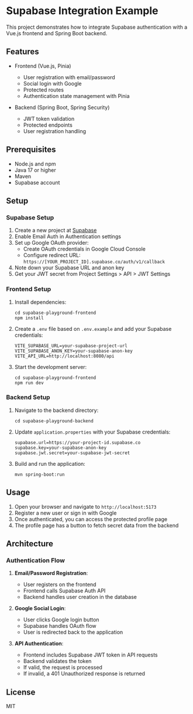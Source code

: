 # Supabase Integration Example

This project demonstrates how to integrate Supabase authentication with a Vue.js frontend and Spring Boot backend.

## Features

- Frontend (Vue.js, Pinia)
  - User registration with email/password
  - Social login with Google
  - Protected routes
  - Authentication state management with Pinia

- Backend (Spring Boot, Spring Security)
  - JWT token validation
  - Protected endpoints
  - User registration handling

## Prerequisites

- Node.js and npm
- Java 17 or higher
- Maven
- Supabase account

## Setup

### Supabase Setup

1. Create a new project at [Supabase](https://app.supabase.co/)
2. Enable Email Auth in Authentication settings
3. Set up Google OAuth provider:
   - Create OAuth credentials in Google Cloud Console
   - Configure redirect URL: `https://[YOUR_PROJECT_ID].supabase.co/auth/v1/callback`
4. Note down your Supabase URL and anon key
5. Get your JWT secret from Project Settings > API > JWT Settings

### Frontend Setup

1. Install dependencies:
   ```shell
   cd supabase-playground-frontend
   npm install
   ```

2. Create a `.env` file based on `.env.example` and add your Supabase credentials:
   ```
   VITE_SUPABASE_URL=your-supabase-project-url
   VITE_SUPABASE_ANON_KEY=your-supabase-anon-key
   VITE_API_URL=http://localhost:8080/api
   ```

3. Start the development server:
   ```shell
   cd supabase-playground-frontend
   npm run dev
   ```

### Backend Setup

1. Navigate to the backend directory:
   ```shell
   cd supabase-playground-backend
   ```

2. Update `application.properties` with your Supabase credentials:
   ```
   supabase.url=https://your-project-id.supabase.co
   supabase.key=your-supabase-anon-key
   supabase.jwt.secret=your-supabase-jwt-secret
   ```

3. Build and run the application:
   ```shell
   mvn spring-boot:run
   ```

## Usage

1. Open your browser and navigate to `http://localhost:5173`
2. Register a new user or sign in with Google
3. Once authenticated, you can access the protected profile page
4. The profile page has a button to fetch secret data from the backend

## Architecture

### Authentication Flow

1. **Email/Password Registration**:
   - User registers on the frontend
   - Frontend calls Supabase Auth API
   - Backend handles user creation in the database

2. **Google Social Login**:
   - User clicks Google login button
   - Supabase handles OAuth flow
   - User is redirected back to the application

3. **API Authentication**:
   - Frontend includes Supabase JWT token in API requests
   - Backend validates the token
   - If valid, the request is processed
   - If invalid, a 401 Unauthorized response is returned

## License

MIT
